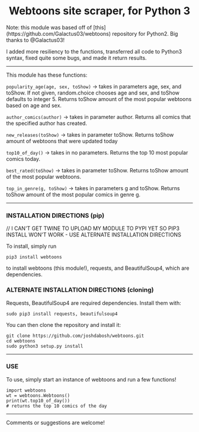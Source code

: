 <center>
  <h1>Webtoons site scraper, for Python 3</h1>
</center>
Note: this module was based off of [this](https://github.com/Galactus03/webtoons)
repository for Python2. Big thanks to @Galactus03!

I added more resiliency to the functions, transferred all code to Python3 syntax, fixed quite some bugs, and made it return results.

----

This module has these functions:

`popularity_age(age, sex, toShow)` -> takes in parameters age, sex, and toShow. If not given, random.choice chooses age and sex, and toShow defaults to integer 5.
Returns toShow amount of the most popular webtoons based on age and sex.

`author_comics(author)` -> takes in parameter author.
Returns all comics that the specified author has created.

`new_releases(toShow)` -> takes in parameter toShow.
Returns toShow amount of webtoons that were updated today

`top10_of_day()` -> takes in no parameters.
Returns the top 10 most popular comics today.

`best_rated(toShow)` -> takes in parameter toShow.
Returns toShow amount of the most popular webtoons.

`top_in_genre(g, toShow)` -> takes in parameters g and toShow.
Returns toShow amount of the most popular comics in genre g.

----

<h3>INSTALLATION DIRECTIONS (pip)</h3>
// I CAN'T GET TWINE TO UPLOAD MY MODULE TO PYPI YET SO PIP3 INSTALL WON'T WORK - USE ALTERNATE INSTALLATION DIRECTIONS

To install, simply run

    pip3 install webtoons

to install webtoons (this module!), requests, and BeautifulSoup4, which are dependencies.


<h3>ALTERNATE INSTALLATION DIRECTIONS (cloning)</h3>
Requests, BeautifulSoup4 are required dependencies. Install them with:

    sudo pip3 install requests, beautifulsoup4

You can then clone the repository and install it:

    git clone https://github.com/joshdabosh/webtoons.git
    cd webtoons
    sudo python3 setup.py install

----

<h3>USE</h3>
To use, simply start an instance of webtoons and run a few functions!

    import webtoons
    wt = webtoons.Webtoons()
    print(wt.top10_of_day())
    # returns the top 10 comics of the day


----

Comments or suggestions are welcome!
